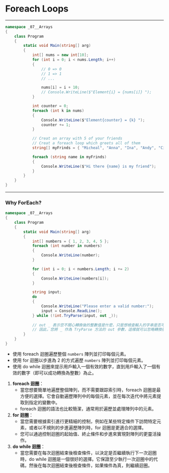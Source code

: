 # Foreach Loops

---

```csharp
namespace _07__Arrays
{
    class Program
    {
        static void Main(string[] arg)
        {
            int[] nums = new int[10];
            for (int i = 0; i < nums.Length; i++)
            {
                // 0 => 0
                // 1 => 1
                // ...

                nums[i] = i + 10;
                // Console.WriteLine($"Element{i} = {nums[i]} ");
            }

            int counter = 0;
            foreach (int k in nums)
            {
                Console.WriteLine($"Element{counter} = {k} ");
                counter += 1;
            }

            // Creat an array with 5 of your friends
            // Creat a foreach loop which greets all of them
            string[] myFrinds = { "Micheal", "Anna", "Ina", "Andy", "Cindy" };

            foreach (string name in myFrinds)
            {
                Console.WriteLine($"Hi there {name} is my friend");
            }
        }
    }
}
```

---

### Why ForEach?

```csharp
namespace _07__Arrays
{
    class Program
    {
        static void Main(string[] arg)
        {
            int[] numbers = { 1, 2, 3, 4, 5 };
            foreach (int number in numbers)
            {
                Console.WriteLine(number);
            }

            for (int i = 0; i < numbers.Length; i += 2)
            {
                Console.WriteLine(numbers[i]);
            }

            string input;
            do
            {
                Console.WriteLine("Please enter a valid number:");
                input = Console.ReadLine();
            } while (!int.TryParse(input, out _));
            
            // out _ 表示您不關心轉換後的整數值是什麼，只是想檢查輸入的字串是否可以成功轉換為整數。
            // 因此，您將 _ 作為 TryParse 方法的 out 參數，這樣就可以忽略轉換後的整數值，只需檢查轉換是否成功。
        }
    }
}
```

- 使用 foreach 迴圈遍歷整個 `numbers` 陣列並打印每個元素。
- 使用 for 迴圈以步進為 2 的方式遍歷 `numbers` 陣列並打印每個元素。
- 使用 do while 迴圈來提示用戶輸入一個有效的數字，直到用戶輸入了一個有效的數字（即可以成功轉換為整數）為止。

1. **foreach 迴圈**：
    - 當您想要簡單地遍歷整個陣列，而不需要跟踪索引時，foreach 迴圈是最方便的選擇。它會自動遍歷陣列中的每個元素，並在每次迭代中將元素提取到指定的變數中。
    - foreach 迴圈的語法也比較簡潔，通常用於遍歷並處理陣列中的元素。
2. **for 迴圈**：
    - 當您需要根據索引進行更精細的控制，例如在某些特定條件下訪問特定元素，或者以不規則的步進遍歷陣列時，for 迴圈是更適合的選擇。
    - 您可以通過控制迴圈的起始值、終止條件和步進來實現對陣列的更靈活操作。
3. **do while 迴圈**：
    - 當您需要在每次迴圈結束後檢查條件，以決定是否繼續執行下一次迴圈時，do while 迴圈是一個很好的選擇。它保證至少執行一次迴圈中的代碼，然後在每次迴圈結束後檢查條件，如果條件為真，則繼續迴圈。